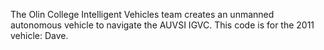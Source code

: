 The Olin College Intelligent Vehicles team creates an unmanned autonomous vehicle to navigate the AUVSI IGVC. This code is for the 2011 vehicle: Dave.